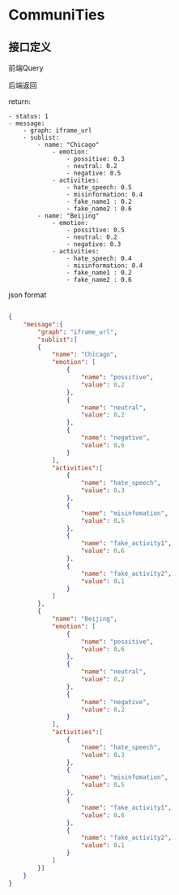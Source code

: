 # CommuniTies

## 接口定义

前端Query


后端返回

return:

    - status: 1
    - message:
        - graph: iframe_url
        - sublist:
            - name: "Chicago"
                - emotion:
                    - possitive: 0.3
                    - neutral: 0.2
                    - negative: 0.5
                - activities:
                    - hate_speech: 0.5
                    - misinformation: 0.4
                    - fake_name1 : 0.2
                    - fake_name2 : 0.6
            - name: "Beijing"
                - emotion:
                    - possitive: 0.5
                    - neutral: 0.2
                    - negative: 0.3
                - activities:
                    - hate_speech: 0.4
                    - misinformation: 0.4
                    - fake_name1 : 0.2
                    - fake_name2 : 0.6

json format
``` json

{
    "message":{
        "graph": "iframe_url",
        "sublist":[
        {
            "name": "Chicago",
            "emotion": [
                {
                    "name": "possitive",
                    "value": 0.2
                },
                {
                    "name": "neutral",
                    "value": 0.2
                },
                {
                    "name": "negative",
                    "value": 0.6
                }
            ],
            "activities":[
                {
                    "name": "hate_speech",
                    "value": 0.3
                },
                {
                    "name": "misinfomation",
                    "value": 0.5
                },
                {
                    "name": "fake_activity1",
                    "value": 0.6
                },
                {
                    "name": "fake_activity2",
                    "value": 0.1
                }
            ]
        },
        {
            "name": "Beijing",
            "emotion": [
                {
                    "name": "possitive",
                    "value": 0.6
                },
                {
                    "name": "neutral",
                    "value": 0.2
                },
                {
                    "name": "negative",
                    "value": 0.2
                }
            ],
            "activities":[
                {
                    "name": "hate_speech",
                    "value": 0.3
                },
                {
                    "name": "misinfomation",
                    "value": 0.5
                },
                {
                    "name": "fake_activity1",
                    "value": 0.6
                },
                {
                    "name": "fake_activity2",
                    "value": 0.1
                }
            ]
        }]
    }
}


```


